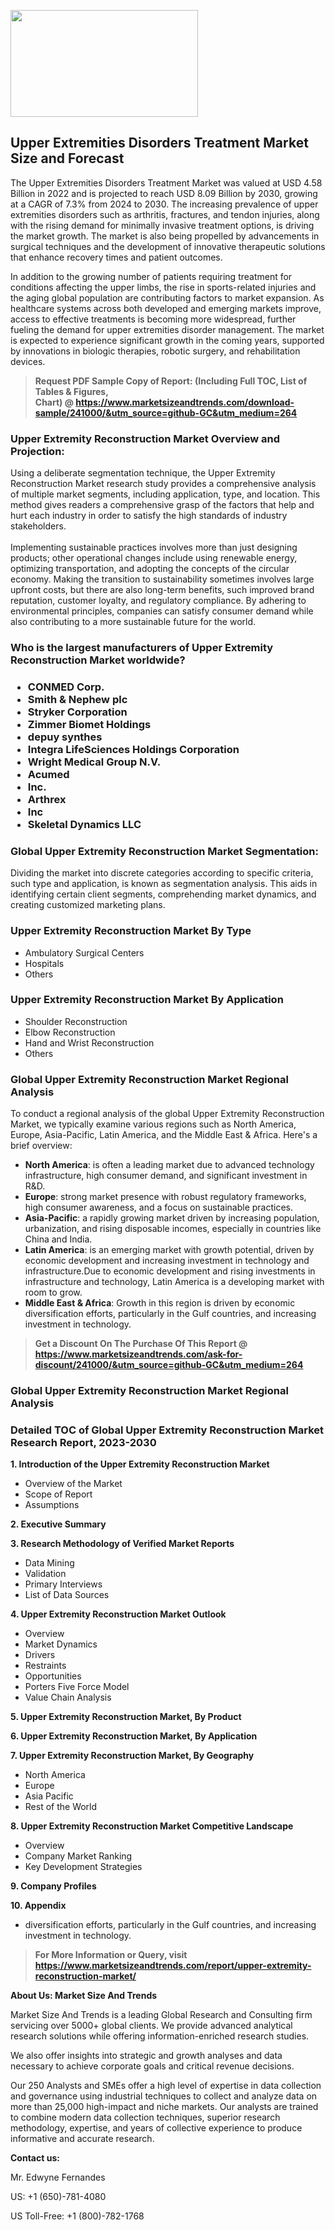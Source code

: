 <p><img class="alignnone size-medium wp-image-20088" src="https://ffe5etoiles.com/wp-content/uploads/2024/12/MST1-300x171.png" alt="" width="300" height="171" /></p><h2>Upper Extremities Disorders Treatment Market Size and Forecast</h2><p>The Upper Extremities Disorders Treatment Market was valued at USD 4.58 Billion in 2022 and is projected to reach USD 8.09 Billion by 2030, growing at a CAGR of 7.3% from 2024 to 2030. The increasing prevalence of upper extremities disorders such as arthritis, fractures, and tendon injuries, along with the rising demand for minimally invasive treatment options, is driving the market growth. The market is also being propelled by advancements in surgical techniques and the development of innovative therapeutic solutions that enhance recovery times and patient outcomes.</p><p>In addition to the growing number of patients requiring treatment for conditions affecting the upper limbs, the rise in sports-related injuries and the aging global population are contributing factors to market expansion. As healthcare systems across both developed and emerging markets improve, access to effective treatments is becoming more widespread, further fueling the demand for upper extremities disorder management. The market is expected to experience significant growth in the coming years, supported by innovations in biologic therapies, robotic surgery, and rehabilitation devices.</p></p><blockquote id="" class=""><strong>Request PDF Sample Copy of Report: (Including Full TOC, List of Tables &amp; Figures, Chart)&nbsp;@&nbsp;<strong><a href="https://www.marketsizeandtrends.com/download-sample/241000/&utm_source=github-GC&utm_medium=264" target="_blank">https://www.marketsizeandtrends.com/download-sample/241000/&utm_source=github-GC&utm_medium=264</a></strong></strong></blockquote><h3 id="" class="">Upper Extremity Reconstruction Market&nbsp;Overview and Projection:</h3><p id="" class="">Using a deliberate segmentation technique, the Upper Extremity Reconstruction Market research study provides a comprehensive analysis of multiple market segments, including application, type, and location. This method gives readers a comprehensive grasp of the factors that help and hurt each industry in order to satisfy the high standards of industry stakeholders. <br /> <br />Implementing sustainable practices involves more than just designing products; other operational changes include using renewable energy, optimizing transportation, and adopting the concepts of the circular economy. Making the transition to sustainability sometimes involves large upfront costs, but there are also long-term benefits, such improved brand reputation, customer loyalty, and regulatory compliance. By adhering to environmental principles, companies can satisfy consumer demand while also contributing to a more sustainable future for the world.</p><h3 id="" class="">Who is the largest manufacturers of&nbsp;Upper Extremity Reconstruction Market worldwide?</h3><h3 class=""><p><ul><li>CONMED Corp. </li><li> Smith & Nephew plc </li><li> Stryker Corporation </li><li> Zimmer Biomet Holdings </li><li> depuy synthes </li><li> Integra LifeSciences Holdings Corporation </li><li> Wright Medical Group N.V. </li><li> Acumed </li><li> Inc. </li><li> Arthrex </li><li> Inc </li><li> Skeletal Dynamics LLC</li></ul></p></h3><h3 id="" class="">Global&nbsp;Upper Extremity Reconstruction Market Segmentation:</h3><p id="" class="">Dividing the market into discrete categories according to specific criteria, such type and application, is known as segmentation analysis. This aids in identifying certain client segments, comprehending market dynamics, and creating customized marketing plans.</p><h3 id="" class="">Upper Extremity Reconstruction Market&nbsp;By Type</h3><p><p><ul><li>Ambulatory Surgical Centers</li><li> Hospitals</li><li> Others</p></li></ul></p></p><h3 id="" class="">Upper Extremity Reconstruction Market&nbsp;By Application</h3><p class=""><p><ul><li>Shoulder Reconstruction</li><li> Elbow Reconstruction</li><li> Hand and Wrist Reconstruction</li><li> Others</li></ul></p></p><h3 id="" class="">Global Upper Extremity Reconstruction Market Regional Analysis</h3><p id="" class="">To conduct a regional analysis of the global Upper Extremity Reconstruction Market, we typically examine various regions such as North America, Europe, Asia-Pacific, Latin America, and the Middle East &amp; Africa. Here's a brief overview:</p><ul><li><strong>North America</strong>: is often a leading market due to advanced technology infrastructure, high consumer demand, and significant investment in R&amp;D.</li><li><strong>Europe</strong>: strong market presence with robust regulatory frameworks, high consumer awareness, and a focus on sustainable practices.</li><li><strong>Asia-Pacific</strong>: a rapidly growing market driven by increasing population, urbanization, and rising disposable incomes, especially in countries like China and India.</li><li><strong>Latin America</strong>: is an emerging market with growth potential, driven by economic development and increasing investment in technology and infrastructure.Due to economic development and rising investments in infrastructure and technology, Latin America is a developing market with room to grow.</li><li><strong>Middle East &amp; Africa</strong>: Growth in this region is driven by economic diversification efforts, particularly in the Gulf countries, and increasing investment in technology.</li></ul><blockquote id="" class=""><strong>Get a Discount On The Purchase Of This Report @ <strong><a href="https://www.marketsizeandtrends.com/ask-for-discount/241000/&utm_source=github-GC&utm_medium=264" target="_blank">https://www.marketsizeandtrends.com/ask-for-discount/241000/&utm_source=github-GC&utm_medium=264</a></strong></strong></blockquote><h3 id="" class="">Global Upper Extremity Reconstruction Market Regional Analysis</h3><h3 id="" class="">Detailed TOC of Global Upper Extremity Reconstruction Market Research Report, 2023-2030</h3><p id="" class=""><strong>1. Introduction of the Upper Extremity Reconstruction Market</strong></p><ul><li>Overview of the Market</li><li>Scope of Report</li><li>Assumptions</li></ul><p id="" class=""><strong>2. Executive Summary</strong></p><p id="" class=""><strong>3. Research Methodology of Verified Market Reports</strong></p><ul><li>Data Mining</li><li>Validation</li><li>Primary Interviews</li><li>List of Data Sources</li></ul><p id="" class=""><strong>4. Upper Extremity Reconstruction Market Outlook</strong></p><ul><li>Overview</li><li>Market Dynamics</li><li>Drivers</li><li>Restraints</li><li>Opportunities</li><li>Porters Five Force Model</li><li>Value Chain Analysis</li></ul><p id="" class=""><strong>5. Upper Extremity Reconstruction Market, By Product</strong></p><p id="" class=""><strong>6. Upper Extremity Reconstruction Market, By Application</strong></p><p id="" class=""><strong>7. Upper Extremity Reconstruction Market, By Geography</strong></p><ul><li>North America</li><li>Europe</li><li>Asia Pacific</li><li>Rest of the World</li></ul><p id="" class=""><strong>8. Upper Extremity Reconstruction Market Competitive Landscape</strong></p><ul><li>Overview</li><li>Company Market Ranking</li><li>Key Development Strategies</li></ul><p id="" class=""><strong>9. Company Profiles</strong></p><p id="" class=""><strong>10. Appendix</strong></p><ul><li>diversification efforts, particularly in the Gulf countries, and increasing investment in technology.</li></ul><blockquote id="" class=""><strong>For More Information or Query, visit <strong><strong><a href="https://www.marketsizeandtrends.com/report/upper-extremity-reconstruction-market/" target="_blank">https://www.marketsizeandtrends.com/report/upper-extremity-reconstruction-market/</a></strong></strong></strong></blockquote><p id="" class=""><strong>About Us: Market Size And Trends</strong></p><p id="" class="">Market Size And Trends is a leading Global Research and Consulting firm servicing over 5000+ global clients. We provide advanced analytical research solutions while offering information-enriched research studies.</p><p id="" class="">We also offer insights into strategic and growth analyses and data necessary to achieve corporate goals and critical revenue decisions.</p><p id="" class="">Our 250 Analysts and SMEs offer a high level of expertise in data collection and governance using industrial techniques to collect and analyze data on more than 25,000 high-impact and niche markets. Our analysts are trained to combine modern data collection techniques, superior research methodology, expertise, and years of collective experience to produce informative and accurate research.</p><p id="" class=""><strong>Contact us:</strong></p><p id="" class="">Mr. Edwyne Fernandes</p><p id="" class="">US: +1 (650)-781-4080</p><p id="" class="">US Toll-Free: +1 (800)-782-1768</p>
